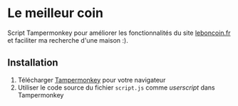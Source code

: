 # Le meilleur coin
Script Tampermonkey pour améliorer les fonctionnalités du site [leboncoin.fr](https://leboncoin.fr) et faciliter ma recherche d'une maison :).

## Installation

1. Télécharger [Tampermonkey](https://www.tampermonkey.net/) pour votre navigateur
2. Utiliser le code source du fichier `script.js` comme *userscript* dans Tampermonkey